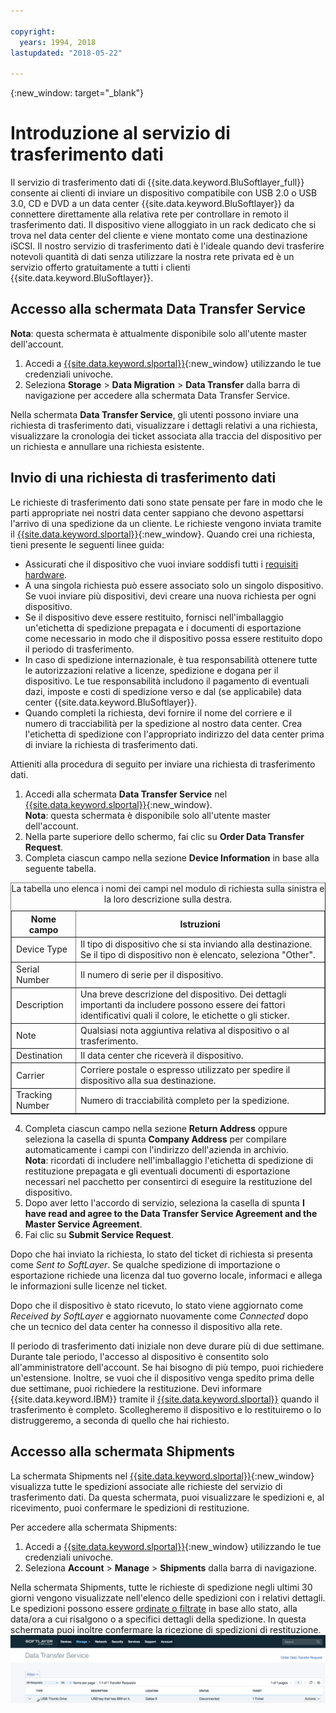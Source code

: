 ```yaml
---

copyright:
  years: 1994, 2018
lastupdated: "2018-05-22"

---
```

{:new_window: target="_blank"}

# Introduzione al servizio di trasferimento dati

Il servizio di trasferimento dati di {{site.data.keyword.BluSoftlayer_full}} consente ai clienti di inviare un dispositivo compatibile con USB 2.0 o USB 3.0, CD e DVD a un data center {{site.data.keyword.BluSoftlayer}} da connettere direttamente alla relativa rete per controllare in remoto il trasferimento dati. Il dispositivo viene alloggiato in un rack dedicato che si trova nel data center del cliente e viene montato come una destinazione iSCSI. Il nostro servizio di trasferimento dati è l'ideale quando devi trasferire notevoli quantità di dati senza utilizzare la nostra rete privata ed è un servizio offerto gratuitamente a tutti i clienti {{site.data.keyword.BluSoftlayer}}.

## Accesso alla schermata Data Transfer Service

**Nota**: questa schermata è attualmente disponibile solo all'utente master dell'account.

1. Accedi a [{{site.data.keyword.slportal}}](https://control.softlayer.com/){:new_window} utilizzando le tue credenziali univoche.
2. Seleziona **Storage** > **Data Migration** > **Data Transfer** dalla barra di navigazione per accedere alla schermata Data Transfer Service. <br/>

Nella schermata **Data Transfer Service**, gli utenti possono inviare una richiesta di trasferimento dati, visualizzare i dettagli relativi a una richiesta, visualizzare la cronologia dei ticket associata alla traccia del dispositivo per un richiesta e annullare una richiesta esistente.

## Invio di una richiesta di trasferimento dati

Le richieste di trasferimento dati sono state pensate per fare in modo che le parti appropriate nei nostri data center sappiano che devono aspettarsi l'arrivo di una spedizione da un cliente. Le richieste vengono inviata tramite il [{{site.data.keyword.slportal}}](https://control.softlayer.com/){:new_window}. Quando crei una richiesta, tieni presente le seguenti linee guida:

- Assicurati che il dispositivo che vuoi inviare soddisfi tutti i [requisiti hardware](/docs/infrastructure/DataTransferService/data-transfer-service-faq.html).
- A una singola richiesta può essere associato solo un singolo dispositivo. Se vuoi inviare più dispositivi, devi creare una nuova richiesta per ogni dispositivo.
- Se il dispositivo deve essere restituito, fornisci nell'imballaggio un'etichetta di spedizione prepagata e i documenti di esportazione come necessario in modo che il dispositivo possa essere restituito dopo il periodo di trasferimento.
- In caso di spedizione internazionale, è tua responsabilità ottenere tutte le autorizzazioni relative a licenze, spedizione e dogana per il dispositivo. Le tue responsabilità includono il pagamento di eventuali dazi, imposte e costi di spedizione verso e dal (se applicabile) data center {{site.data.keyword.BluSoftlayer}}.
- Quando completi la richiesta, devi fornire il nome del corriere e il numero di tracciabilità per la spedizione al nostro data center. Crea l'etichetta di spedizione con l'appropriato indirizzo del data center prima di inviare la richiesta di trasferimento dati.

Attieniti alla procedura di seguito per inviare una richiesta di trasferimento dati.

1. Accedi alla schermata **Data Transfer Service** nel [{{site.data.keyword.slportal}}](https://control.softlayer.com/){:new_window}. <br/> **Nota**: questa schermata è disponibile solo all'utente master dell'account.
2. Nella parte superiore dello schermo, fai clic su **Order Data Transfer Request**.
3. Completa ciascun campo nella sezione **Device Information** in base alla seguente tabella.
<table border="1">
<caption>La tabella uno elenca i nomi dei campi nel modulo di richiesta sulla sinistra e la loro descrizione sulla destra.</caption> 
 <tr><th>Nome campo</th><th>Istruzioni</th></tr>
 <tr><td>Device Type</td><td>Il tipo di dispositivo che si sta inviando alla destinazione. Se il tipo di dispositivo non è elencato, seleziona "Other".</td></tr>
 <tr><td>Serial Number</td><td> Il numero di serie per il dispositivo.</td></tr><tr><td>Description</td><td>Una breve descrizione del dispositivo. Dei dettagli importanti da includere possono essere dei fattori identificativi quali il colore, le etichette o gli sticker.</td></tr>
 <tr><td>Note</td><td>Qualsiasi nota aggiuntiva relativa al dispositivo o al trasferimento.</td></tr><tr><td>Destination</td><td>Il data center che riceverà il dispositivo.</td></tr>
 <tr><td>Carrier</td><td>Corriere postale o espresso utilizzato per spedire il dispositivo alla sua destinazione.</td></tr>
 <tr><td>Tracking Number</td><td>Numero di tracciabilità completo per la spedizione.</td></tr>
 </table>

4. Completa ciascun campo nella sezione **Return Address** oppure seleziona la casella di spunta **Company Address** per compilare automaticamente i campi con l'indirizzo dell'azienda in archivio. <br/> **Nota**: ricordati di includere nell'imballaggio l'etichetta di spedizione di restituzione prepagata e gli eventuali documenti di esportazione necessari nel pacchetto per consentirci di eseguire la restituzione del dispositivo.
5. Dopo aver letto l'accordo di servizio, seleziona la casella di spunta **I have read and agree to the Data Transfer Service Agreement and the Master Service Agreement**. 
6. Fai clic su **Submit Service Request**.

Dopo che hai inviato la richiesta, lo stato del ticket di richiesta si presenta come *Sent to SoftLayer*. Se qualche spedizione di importazione o esportazione richiede una licenza dal tuo governo locale, informaci e allega le informazioni sulle licenze nel ticket.

Dopo che il dispositivo è stato ricevuto, lo stato viene aggiornato come *Received by SoftLayer* e aggiornato nuovamente come *Connected* dopo che un tecnico del data center ha connesso il dispositivo alla rete. 

Il periodo di trasferimento dati iniziale non deve durare più di due settimane. Durante tale periodo, l'accesso al dispositivo è consentito solo all'amministratore dell'account. Se hai bisogno di più tempo, puoi richiedere un'estensione. Inoltre, se vuoi che il dispositivo venga spedito prima delle due settimane, puoi richiedere la restituzione. Devi informare {{site.data.keyword.IBM}} tramite il [{{site.data.keyword.slportal}}](https://control.softlayer.com/) quando il trasferimento è completo. Scollegheremo il dispositivo e lo restituiremo o lo distruggeremo, a seconda di quello che hai richiesto.


## Accesso alla schermata Shipments

La schermata Shipments nel [{{site.data.keyword.slportal}}](https://control.softlayer.com/){:new_window} visualizza tutte le spedizioni associate alle richieste del servizio di trasferimento dati. Da questa schermata, puoi visualizzare le spedizioni e, al ricevimento, puoi confermare le spedizioni di restituzione. 

Per accedere alla schermata Shipments:

1. Accedi a [{{site.data.keyword.slportal}}](https://control.softlayer.com/){:new_window} utilizzando le tue credenziali univoche.
2. Seleziona **Account** > **Manage** > **Shipments** dalla barra di navigazione.

Nella schermata Shipments, tutte le richieste di spedizione negli ultimi 30 giorni vengono visualizzate nell'elenco delle spedizioni con i relativi dettagli. Le spedizioni possono essere [ordinate o filtrate](sort-or-filter-shipments-list.html) in base allo stato, alla data/ora a cui risalgono o a specifici dettagli della spedizione. In questa schermata puoi inoltre confermare la ricezione di spedizioni di restituzione.
![Schermata Shipments](/images/DTSShipmentScreen1.png)
